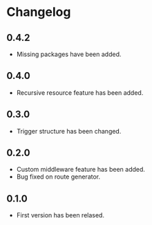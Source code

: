 # Changelog

## 0.4.2

- Missing packages have been added.

## 0.4.0

- Recursive resource feature has been added.

## 0.3.0

- Trigger structure has been changed.

## 0.2.0

- Custom middleware feature has been added.
- Bug fixed on route generator.

## 0.1.0

- First version has been relased.